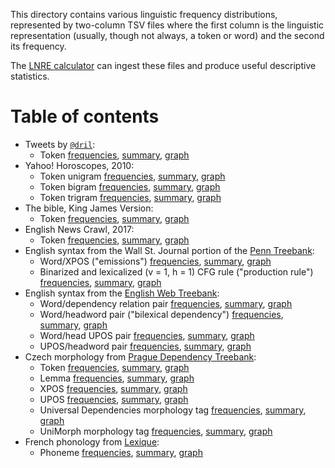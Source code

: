 This directory contains various linguistic frequency distributions, represented
by two-column TSV files where the first column is the linguistic representation
(usually, though not always, a token or word) and the second its frequency.

The [LNRE calculator](https://ist.github.com/kylebgorman/445f0143f43c1751f824af7140c1df04)
can ingest these files and produce useful descriptive statistics.

# Table of contents

* Tweets by [`@dril`](https://twitter.com/dril):
  - Token
    [frequencies](frequencies/dril.tsv),
    [summary](summary/dril.txt),
    [graph](graph/dril.png)
* Yahoo! Horoscopes, 2010:
  - Token unigram
    [frequencies](frequencies/horoscpes-1.tsv),
    [summary](summary/horoscopes-1.txt),
    [graph](graph/horoscopes-1.png)
  - Token bigram
    [frequencies](frequencies/horoscopes-2.tsv),
    [summary](summary/horoscopes-2.txt),
    [graph](graph/horoscopes-2.png)
  - Token trigram
    [frequencies](frequencies/horoscopes-3.tsv),
    [summary](summary/horoscopes-3.txt),
    [graph](graph/horoscopes-3.png)
* The bible, King James Version:
  - Token
    [frequencies](frequencies/kjv.tsv),
    [summary](summary/kjv.txt),
    [graph](graph/kjv.png)
* English News Crawl, 2017:
  - Token
    [frequencies](frequencies/news.2017-1.tsv),
    [summary](summary/news.2017-1.txt),
    [graph](graph/news.2017-1.png)
* English syntax from the Wall St. Journal portion of the [Penn Treebank](https://catalog.ldc.upenn.edu/LDC99T42):
  - Word/XPOS
    ("emissions")
    [frequencies](frequencies/wsj-emission.tsv),
    [summary](summary/wsj-emission.txt),
    [graph](graph/wsj-emission.png)
  - Binarized and lexicalized (v = 1, h = 1) CFG rule
    ("production rule")
    [frequencies](frequencies/wsj-production.tsv),
    [summary](summary/wsj-production.txt),
    [graph](graph/wsj-production.png) 
* English syntax from the [English Web Treebank](https://catalog.ldc.upenn.edu/LDC2012T13):
  - Word/dependency relation pair
    [frequencies](frequencies/en_ewt-form-deprel.tsv),
    [summary](summary/en_ewt-form-deprel.txt),
    [graph](graph/en_ewt-form-deprel.png)
  - Word/headword pair
    ("bilexical dependency")
    [frequencies](frequencies/en_ewt-form-head-form.tsv),
    [summary](summary/en_ewt-form-head-form.txt),
    [graph](graph/en_ewt-form-head-form.png) 
  - Word/head UPOS pair
    [frequencies](frequencies/en_ewt-form-head-upos.tsv),
    [summary](summary/en_ewt-form-head-upos.txt),
    [graph](graph/en_ewt-form-head-upos.png)
  - UPOS/headword pair
    [frequencies](frequencies/en_ewt-upos-head-form.tsv),
    [summary](summary/en_ewt-upos-head-form.txt),
    [graph](graph/en_ewt-upos-head-form.png)
* Czech morphology from [Prague Dependency Treebank](https://ufal.mff.cuni.cz/pdt3.0):
  - Token
    [frequencies](frequencies/cs_pdt-token.tsv),
    [summary](summary/cs_pdt-token.txt),
    [graph](graph/cs_pdt-token.png)
  - Lemma
    [frequencies](frequencies/cs_pdt-lemma.tsv),
    [summary](summary/cs_pdt-lemma.txt),
    [graph](graph/cs_pdt-lemma.png)
  - XPOS
    [frequencies](frequencies/cs_pdt-xpos.tsv),
    [summary](summary/cs_pdt-xpos.txt),
    [graph](graph/cs_pdt-xpos.png)
  - UPOS
    [frequencies](frequencies/cs_pdt-upos.tsv),
    [summary](summary/cs_pdt-upos.txt),
    [graph](graph/cs_pdt-upos.png)
  - Universal Dependencies morphology tag
    [frequencies](frequencies/cs_pdt-ud-morph.tsv),
    [summary](summary/cs_pdt-ud-morph.txt),
    [graph](graph/cs_pdt-ud-morph.png)
  - UniMorph morphology tag
    [frequencies](frequencies/cs_pdt-um-morph.tsv),
    [summary](summary/cs_pdt-um-morph.txt),
    [graph](graph/cs_pdt-um-morph.png)
* French phonology from [Lexique](http://www.lexique.org/):
  - Phoneme
    [frequencies](frequencies/lexique.tsv),
    [summary](summary/lexique.txt),
    [graph](graph/lexique.png)
